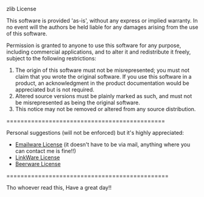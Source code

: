 zlib License

This software is provided 'as-is', without any express or implied
warranty.  In no event will the authors be held liable for any damages
arising from the use of this software.

Permission is granted to anyone to use this software for any purpose,
including commercial applications, and to alter it and redistribute it
freely, subject to the following restrictions:

1. The origin of this software must not be misrepresented; you must not
   claim that you wrote the original software. If you use this software
   in a product, an acknowledgment in the product documentation would be
   appreciated but is not required.
2. Altered source versions must be plainly marked as such, and must not be
   misrepresented as being the original software.
3. This notice may not be removed or altered from any source distribution.

=============================================

Personal suggestions (will not be enforced) but it's highly appreciated:

* [Emailware License](https://en.wiktionary.org/wiki/emailware) (it doesn't have to be via mail, anything where you can contact me is fine!!)
* [LinkWare License](https://en.wiktionary.org/wiki/linkware)
* [Beerware License](https://es.wikipedia.org/wiki/Beerware)

==============================================

Tho whoever read this, Have a great day!!
